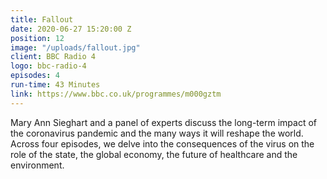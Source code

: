 ```yaml
---
title: Fallout
date: 2020-06-27 15:20:00 Z
position: 12
image: "/uploads/fallout.jpg"
client: BBC Radio 4
logo: bbc-radio-4
episodes: 4
run-time: 43 Minutes
link: https://www.bbc.co.uk/programmes/m000gztm
---
```


Mary Ann Sieghart and a panel of experts discuss the long-term impact of the coronavirus pandemic and the many ways it will reshape the world. Across four episodes, we delve into the consequences of the virus on the role of the state, the global economy, the future of healthcare and the environment.